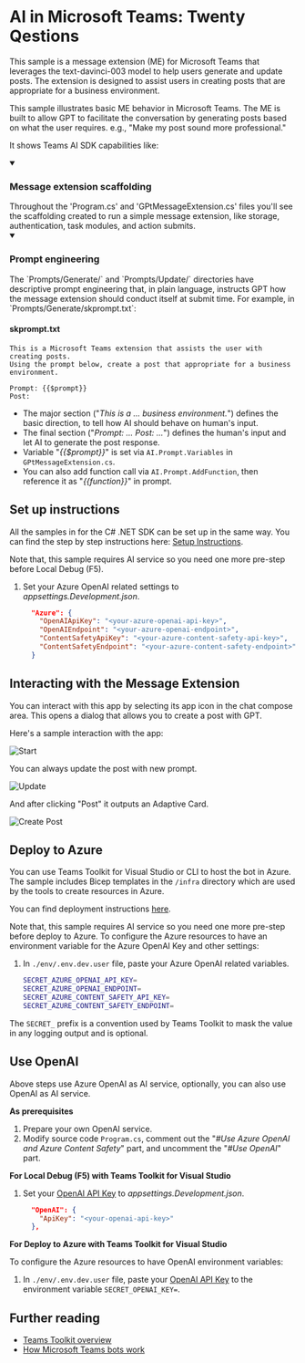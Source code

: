 # AI in Microsoft Teams: Twenty Qestions

This sample is a message extension (ME) for Microsoft Teams that leverages the text-davinci-003 model to help users generate and update posts. The extension is designed to assist users in creating posts that are appropriate for a business environment.

This sample illustrates basic ME behavior in Microsoft Teams. The ME is built to allow GPT to facilitate the conversation by generating posts based on what the user requires. e.g., "Make my post sound more professional."

It shows Teams AI SDK capabilities like:

<details open>
    <summary><h3>Message extension scaffolding</h3></summary>
    Throughout the 'Program.cs' and 'GPtMessageExtension.cs' files you'll see the scaffolding created to run a simple message extension, like storage, authentication, task modules, and action submits.
</details>
<details open>
    <summary><h3>Prompt engineering</h3></summary>
The `Prompts/Generate/` and `Prompts/Update/` directories have descriptive prompt engineering that, in plain language, instructs GPT how the message extension should conduct itself at submit time. For example, in `Prompts/Generate/skprompt.txt`:

#### skprompt.txt

```text
This is a Microsoft Teams extension that assists the user with creating posts.
Using the prompt below, create a post that appropriate for a business environment.

Prompt: {{$prompt}}
Post:
```

- The major section ("*This is a ... business environment.*") defines the basic direction, to tell how AI should behave on human's input.
- The final section ("*Prompt: ... Post: ...*") defines the human's input and let AI to generate the post response.
- Variable "*{{$prompt}}*" is set via `AI.Prompt.Variables` in `GPtMessageExtension.cs`.
- You can also add function call via `AI.Prompt.AddFunction`, then reference it as "*{{function}}*" in prompt.

</details>

## Set up instructions

All the samples in for the C# .NET SDK can be set up in the same way. You can find the step by step instructions here:
 [Setup Instructions](../README.md).

Note that, this sample requires AI service so you need one more pre-step before Local Debug (F5).

1. Set your Azure OpenAI related settings to *appsettings.Development.json*.

    ```json
      "Azure": {
        "OpenAIApiKey": "<your-azure-openai-api-key>",
        "OpenAIEndpoint": "<your-azure-openai-endpoint>",
        "ContentSafetyApiKey": "<your-azure-content-safety-api-key>",
        "ContentSafetyEndpoint": "<your-azure-content-safety-endpoint>"
      }
    ```

## Interacting with the Message Extension

You can interact with this app by selecting its app icon in the chat compose area. This opens a dialog that allows you to create a post with GPT.

Here's a sample interaction with the app:

![Start](assets/start.png)

You can always update the post with new prompt.

![Update](assets/update.png)

And after clicking "Post" it outputs an Adaptive Card.

![Create Post](assets/post.png)

## Deploy to Azure

You can use Teams Toolkit for Visual Studio or CLI to host the bot in Azure. The sample includes Bicep templates in the `/infra` directory which are used by the tools to create resources in Azure.

You can find deployment instructions [here](../README.md#deploy-to-azure).

Note that, this sample requires AI service so you need one more pre-step before deploy to Azure. To configure the Azure resources to have an environment variable for the Azure OpenAI Key and other settings:

1. In `./env/.env.dev.user` file, paste your Azure OpenAI related variables.

    ```bash
    SECRET_AZURE_OPENAI_API_KEY=
    SECRET_AZURE_OPENAI_ENDPOINT=
    SECRET_AZURE_CONTENT_SAFETY_API_KEY=
    SECRET_AZURE_CONTENT_SAFETY_ENDPOINT=
    ```

The `SECRET_` prefix is a convention used by Teams Toolkit to mask the value in any logging output and is optional.

## Use OpenAI

Above steps use Azure OpenAI as AI service, optionally, you can also use OpenAI as AI service.

**As prerequisites**

1. Prepare your own OpenAI service.
1. Modify source code `Program.cs`, comment out the "*#Use Azure OpenAI and Azure Content Safety*" part, and uncomment the "*#Use OpenAI*" part.

**For Local Debug (F5) with Teams Toolkit for Visual Studio**

1. Set your [OpenAI API Key](https://openai.com/api/) to *appsettings.Development.json*.

    ```json
      "OpenAI": {
        "ApiKey": "<your-openai-api-key>"
      },
    ```

**For Deploy to Azure with Teams Toolkit for Visual Studio**

To configure the Azure resources to have OpenAI environment variables:

1. In `./env/.env.dev.user` file, paste your [OpenAI API Key](https://openai.com/api/) to the environment variable `SECRET_OPENAI_KEY=`.

## Further reading

- [Teams Toolkit overview](https://aka.ms/vs-teams-toolkit-getting-started)
- [How Microsoft Teams bots work](https://learn.microsoft.com/azure/bot-service/bot-builder-basics-teams?view=azure-bot-service-4.0&tabs=csharp)